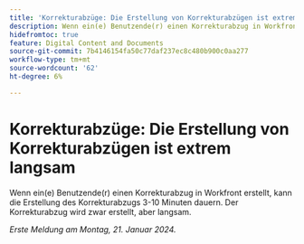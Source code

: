 ```yaml
---
title: 'Korrekturabzüge: Die Erstellung von Korrekturabzügen ist extrem langsam'
description: Wenn ein(e) Benutzende(r) einen Korrekturabzug in Workfront erstellt, kann die Erstellung des Korrekturabzugs 3-10 Minuten dauern. Der Korrekturabzug wird zwar erstellt, aber langsam.
hidefromtoc: true
feature: Digital Content and Documents
source-git-commit: 7b4146154fa50c77daf237ec8c480b900c0aa277
workflow-type: tm+mt
source-wordcount: '62'
ht-degree: 6%

---
```



# Korrekturabzüge: Die Erstellung von Korrekturabzügen ist extrem langsam

Wenn ein(e) Benutzende(r) einen Korrekturabzug in Workfront erstellt, kann die Erstellung des Korrekturabzugs 3-10 Minuten dauern. Der Korrekturabzug wird zwar erstellt, aber langsam.

_Erste Meldung am Montag, 21. Januar 2024._
